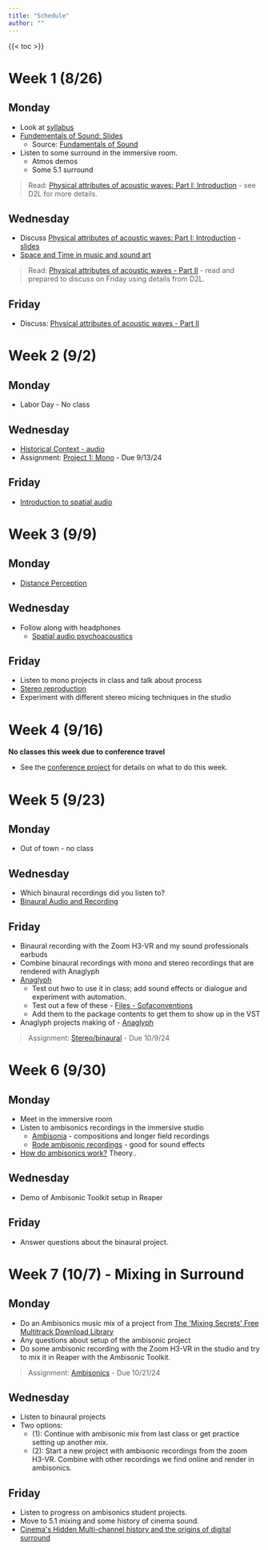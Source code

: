 ```yaml
---
title: "Schedule"
author: ""
---
```


{{< toc >}}

# Week 1 (8/26)

## Monday

- Look at [syllabus](../syllabus)
- [Fundementals of Sound: Slides](../lectures/week-1/foundations-of-sound/)
  - Source: [Fundamentals of Sound](http://www.acousticslab.org/RECA220/PMFiles/Module01.htm#1a)
- Listen to some surround in the immersive room.
  - Atmos demos
  - Some 5.1 surround

> Read: [Physical attributes of acoustic waves: Part I: Introduction](http://www.acousticslab.org/RECA220/PMFiles/Module02a.htm#1) - see D2L for more details. 

## Wednesday

- Discuss [Physical attributes of acoustic waves: Part I: Introduction](http://www.acousticslab.org/RECA220/PMFiles/Module02a.htm#1) - [slides](../lectures/week-1/physical-attributes-1/)
- [Space and Time in music and sound art](../lectures/week-1/space-and-time/)

> Read: [Physical attributes of acoustic waves - Part II](http://www.acousticslab.org/RECA220/PMFiles/Module02a.htm#2a) - read and prepared to discuss on Friday using details from D2L.

## Friday

- Discuss: [Physical attributes of acoustic waves - Part II](http://www.acousticslab.org/RECA220/PMFiles/Module02a.htm#2a)

# Week 2 (9/2)

## Monday

- Labor Day - No class

## Wednesday

- [Historical Context - audio](../lectures/week-1/historical-context/)
- Assignment: [Project 1: Mono](../projects/mono) - Due 9/13/24

## Friday

- [Introduction to spatial audio](../lectures/week-2/intro-spatial-audio/)

# Week 3 (9/9)

## Monday

- [Distance Perception](../lectures/week-3/distance-perception/)

<!-- - Discuss [Auditory distance perception in humans: a review of cues, development, neuronal bases, and effects of sensory loss - PMC](https://www.ncbi.nlm.nih.gov/pmc/articles/PMC4744263/) - [notes](../lectures/week-2/auditory-distance-perception/)
- In class - try to create a recording's perceived distance in a specific environment using reverb, volume, and filtering. Use the new field recording microphone. Use the iPhone measure app to measure distances. We could also try a familiar and unfamiliar sound.
  - Record something with the zoom at several distances
  - Record something in the studio at several distances
  - Try to artificially recreate the distance and spatial cues using the close-miced source and audio effects.
- Mono project check-in -->

## Wednesday

- Follow along with headphones
  - [Spatial audio psychoacoustics](../lectures/week-3/spatial-audio-psychoacoustics/)

## Friday

- Listen to mono projects in class and talk about process 
- [Stereo reproduction](../lectures/week-3/stereo/)
- Experiment with different stereo micing techniques in the studio

# Week 4 (9/16)

**No classes this week due to conference travel**

- See the [conference project](../projects/conference-project) for details on what to do this week.

# Week 5 (9/23)

## Monday

- Out of town - no class  

## Wednesday

- Which binaural recordings did you listen to?
- [Binaural Audio and Recording](../lectures/week-4/binaural-recording/)

## Friday

- Binaural recording with the Zoom H3-VR and my sound professionals earbuds
- Combine binaural recordings with mono and stereo recordings that are rendered with Anaglyph
- [Anaglyph](http://anaglyph.dalembert.upmc.fr/)
  - Test out hwo to use it in class; add sound effects or dialogue and experiment with automation. 
  - Test out a few of these - [Files - Sofaconventions](https://www.sofaconventions.org/mediawiki/index.php/Files)
  - Add them to the package contents to get them to show up in the VST
- Anaglyph projects making of - [Anaglyph](http://anaglyph.dalembert.upmc.fr/page-gallery.html)

> Assignment: [Stereo/binaural](../projects/stereo) - Due 10/9/24


# Week 6 (9/30)

## Monday

- Meet in the immersive room
- Listen to ambisonics recordings in the immersive studio
  - [Ambisonia](https://www.ambisonia.com/) - compositions and longer field recordings
  - [Rode ambisonic recordings](https://library.soundfield.com/) - good for sound effects
- [How do ambisonics work?](../lectures/week-5/ambisonics-theory/) Theory..

## Wednesday

- Demo of Ambisonic Toolkit setup in Reaper

## Friday

- Answer questions about the binaural project. 



# Week 7 (10/7) - Mixing in Surround

## Monday

- Do an Ambisonics music mix of a project from [The 'Mixing Secrets' Free Multitrack Download Library](https://cambridge-mt.com/ms/mtk/)
- Any questions about setup of the ambisonic project
- Do some ambisonic recording with the Zoom H3-VR in the studio and try to mix it in Reaper with the Ambisonic Toolkit.

> Assignment: [Ambisonics](../projects/ambisonics/) - Due 10/21/24

## Wednesday

- Listen to binaural projects
- Two options:
  - (1): Continue with ambisonic mix from last class or get practice setting up another mix.
  - (2): Start a new project with ambisonic recordings from the zoom H3-VR. Combine with other recordings we find online and render in ambisonics.
  
## Friday

- Listen to progress on ambisonics student projects.
- Move to 5.1 mixing and some history of cinema sound.
- [Cinema's Hidden Multi-channel history and the origins of digital surround](../lectures/week-6/cinema-sound-history/)

<!-- 
# Week 8 (10/14)

## Monday

- No class for Native America Day

## Wednesday

- [The Sound of 5.1: Aural Aesthetics - dynamic range](../lectures/week-6/the-sound-of-5.1/)

## Friday 

- [The Sound of 5.1: Aural Aesthetics - discrete channels and complexity](../lectures/week-6/the-sound-of-5.1-complexity/)

# Week 9 (10/21) 

## Monday

- Listen to Ambisonics mixes in class and talk about your process. 

## Wednesday

- [The Sound of 5.1: Aural Aesthetics - discrete channels and complexity](../lectures/week-6/the-sound-of-5.1-complexity/)
- [ReaSurroundPan](../lectures/week-7/reasurround/)
- Mix 7.1 music: [Aiguille Rouge](https://cambridge-mt.com/ms/mtk/#BabeGrand)

## Friday

**Technical introduction to Dolby Atmos**

- Watch the Atmos demo - how different does it sound from the 5.1/7.1 we have been using?
- [What is Dolby Atmos](../lectures/week-8/what-is-dolby-atmos/)

# Week 10 (10/28)

## Monday

- [Atmos with Logic X](../lectures/week-9/atmos-logic/)
- Start Mixing Aiguille Rouge 

> Homework: Finish this mix on your own and submit to D2L. Review this video ([Getting Started with Dolby Atmos in Logic Pro - YouTube](https://www.youtube.com/watch?v=SU459dSa_a8)) for advice on how to use the Atmos functionality of Logic X. 

## Wednesday

- Listen to your progress with your mixes
  - answer questions
-  In depth listening session
  - Atmos Demo
  - Lil Nas X demo
- Implement the step sequencer 

# Week 11 (11/4)

## Monday

- Listen to your progress with your mixes
  - answer questions
-  In depth listening session
  - Atmos Demo
  - Lil Nas X demo
- Implement the step sequencer 

# Week 12 (11/11)

## Monday

- [Mixing in Atmos with Protools](../lectures/week-8/protools-mixing-atmos/)
- Listen to some projects
- Use Logic's Modulators to do cool stuff (look at project on lab computer)
  - Route Modulator using IAC Bus
    - Automate the MIDI effect on and off
  - Use this to write automation that you can edit

## Wednesday

- Listen to your Atmos mixes 

## Friday

- Atmos in X DAW

# Week 13 (11/18)

## Wednesday 

- Meet with Jacob

## Friday 

- Meet with Noah 

# Week 14 (11/25)

- independent final work

## WF

- Thanksgiving Holiday 

# Week 15 (12/2)

## Monday 

- Meet to show progress on projects to classmates.

## Wednesday 

- Meet with Jacob

## Friday 

- Meet with Noah 

# Week 16 (12/9)

## Monday 

- Fill out course evaluations
- Show progress before final 

## Final Exam 

- Final Exam Presentation: -->
